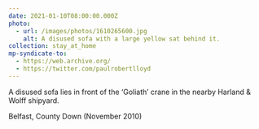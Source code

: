 ```yaml
---
date: 2021-01-10T08:00:00.000Z
photo:
  - url: /images/photos/1610265600.jpg
    alt: A disused sofa with a large yellow sat behind it.
collection: stay_at_home
mp-syndicate-to:
  - https://web.archive.org/
  - https://twitter.com/paulrobertlloyd
---
```

A disused sofa lies in front of the ‘Goliath’ crane in the nearby Harland & Wolff shipyard.

Belfast, County Down (November 2010)
